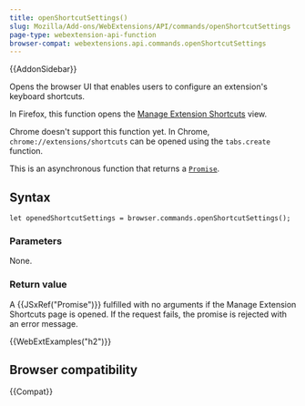 ```yaml
---
title: openShortcutSettings()
slug: Mozilla/Add-ons/WebExtensions/API/commands/openShortcutSettings
page-type: webextension-api-function
browser-compat: webextensions.api.commands.openShortcutSettings
---
```


{{AddonSidebar}}

Opens the browser UI that enables users to configure an extension's keyboard shortcuts.

In Firefox, this function opens the [Manage Extension Shortcuts](https://support.mozilla.org/en-US/kb/manage-extension-shortcuts-firefox) view.

Chrome doesn't support this function yet. In Chrome, `chrome://extensions/shortcuts` can be opened using the `tabs.create` function.

This is an asynchronous function that returns a [`Promise`](/en-US/docs/Web/JavaScript/Reference/Global_Objects/Promise).

## Syntax

```js-nolint
let openedShortcutSettings = browser.commands.openShortcutSettings();
```

### Parameters

None.

### Return value

A {{JSxRef("Promise")}} fulfilled with no arguments if the Manage Extension Shortcuts page is opened. If the request fails, the promise is rejected with an error message.

{{WebExtExamples("h2")}}

## Browser compatibility

{{Compat}}

